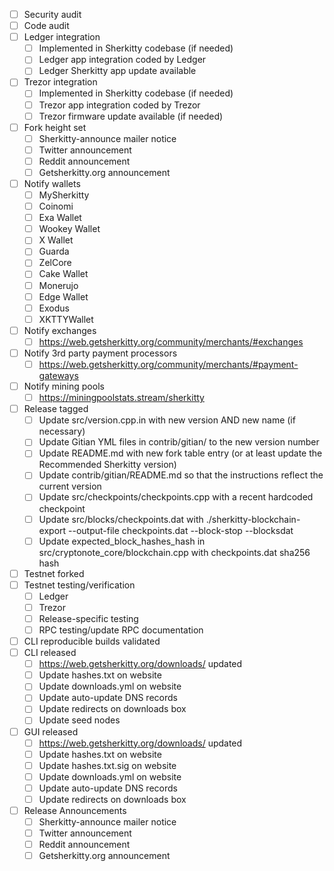 - [ ] Security audit
- [ ] Code audit
- [ ] Ledger integration
  - [ ] Implemented in Sherkitty codebase (if needed)
  - [ ] Ledger app integration coded by Ledger
  - [ ] Ledger Sherkitty app update available
- [ ] Trezor integration
  - [ ] Implemented in Sherkitty codebase (if needed)
  - [ ] Trezor app integration coded by Trezor
  - [ ] Trezor firmware update available (if needed)
- [ ] Fork height set
  - [ ] Sherkitty-announce mailer notice
  - [ ] Twitter announcement
  - [ ] Reddit announcement
  - [ ] Getsherkitty.org announcement
- [ ] Notify wallets
  - [ ] MySherkitty
  - [ ] Coinomi
  - [ ] Exa Wallet
  - [ ] Wookey Wallet
  - [ ] X Wallet
  - [ ] Guarda
  - [ ] ZelCore
  - [ ] Cake Wallet
  - [ ] Monerujo
  - [ ] Edge Wallet
  - [ ] Exodus
  - [ ] XKTTYWallet
- [ ] Notify exchanges
  - [ ] https://web.getsherkitty.org/community/merchants/#exchanges
- [ ] Notify 3rd party payment processors
  - [ ] https://web.getsherkitty.org/community/merchants/#payment-gateways
- [ ] Notify mining pools
  - [ ] https://miningpoolstats.stream/sherkitty
- [ ] Release tagged
  - [ ] Update src/version.cpp.in with new version AND new name (if necessary)
  - [ ] Update Gitian YML files in contrib/gitian/ to the new version number
  - [ ] Update README.md with new fork table entry (or at least update the Recommended Sherkitty version)
  - [ ] Update contrib/gitian/README.md so that the instructions reflect the current version
  - [ ] Update src/checkpoints/checkpoints.cpp with a recent hardcoded checkpoint
  - [ ] Update src/blocks/checkpoints.dat with ./sherkitty-blockchain-export --output-file checkpoints.dat --block-stop <recent block height> --blocksdat
  - [ ] Update expected_block_hashes_hash in src/cryptonote_core/blockchain.cpp with checkpoints.dat sha256 hash
- [ ] Testnet forked
- [ ] Testnet testing/verification
  - [ ] Ledger
  - [ ] Trezor
  - [ ] Release-specific testing
  - [ ] RPC testing/update RPC documentation
- [ ] CLI reproducible builds validated
- [ ] CLI released
  - [ ] https://web.getsherkitty.org/downloads/ updated
  - [ ] Update hashes.txt on website
  - [ ] Update downloads.yml on website
  - [ ] Update auto-update DNS records
  - [ ] Update redirects on downloads box
  - [ ] Update seed nodes
- [ ] GUI released
  - [ ] https://web.getsherkitty.org/downloads/ updated
  - [ ] Update hashes.txt on website
  - [ ] Update hashes.txt.sig on website
  - [ ] Update downloads.yml on website
  - [ ] Update auto-update DNS records
  - [ ] Update redirects on downloads box
- [ ] Release Announcements
  - [ ] Sherkitty-announce mailer notice
  - [ ] Twitter announcement
  - [ ] Reddit announcement
  - [ ] Getsherkitty.org announcement
